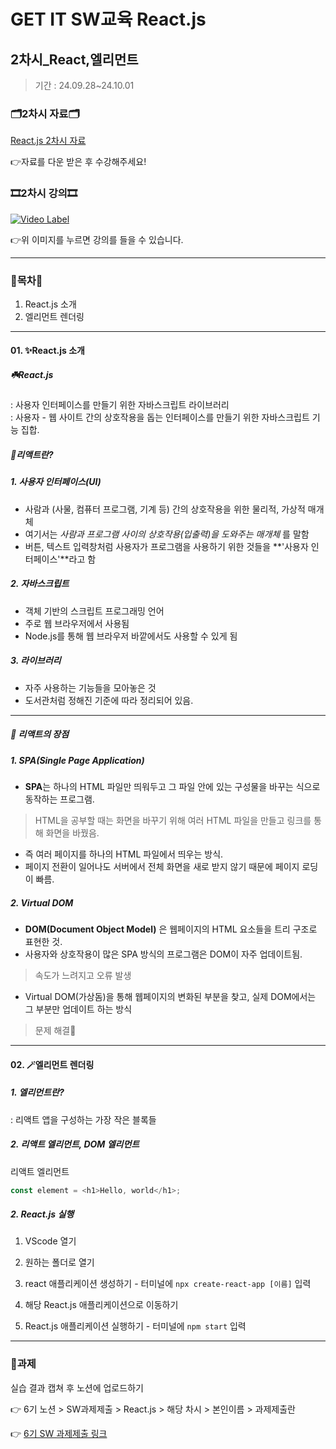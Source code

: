 # GET IT SW교육 React.js
## 2차시_React,엘리먼트
> 기간 : 24.09.28~24.10.01

### 🗂️2차시 자료🗂️
[React.js 2차시 자료](https://github.com/getit-knu/Get-React.js/blob/main/2%EC%B0%A8%EC%8B%9C/GETIT%20SW%20%EA%B5%90%EC%9C%A1%20react%20_%202%EC%B0%A8%EC%8B%9C.pdf)

👉자료를 다운 받은 후 수강해주세요!

### 🎞️2차시 강의🎞️
[![Video Label](http://img.youtube.com/vi/gluYd0cOl9E/0.jpg)](https://youtu.be/gluYd0cOl9E)

👉위 이미지를 누르면 강의를 들을 수 있습니다.

---

### 🚀목차🚀
1. React.js 소개
2. 엘리먼트 렌더링

---

#### 01. ✨React.js 소개
##### ☘️React.js
: 사용자 인터페이스를 만들기 위한 자바스크립트 라이브러리 <br/>
: 사용자 - 웹 사이트 간의 상호작용을 돕는 인터페이스를 만들기 위한 자바스크립트 기능 집합.

##### 🚩리액트란?
##### 1. 사용자 인터페이스(UI)
- 사람과 (사물, 컴퓨터 프로그램, 기계 등) 간의 상호작용을 위한 물리적, 가상적 매개체
- 여기서는 _사람과 프로그램 사이의 상호작용(입출력)을 도와주는 매개체_ 를 말함
- 버튼, 텍스트 입력창처럼 사용자가 프로그램을 사용하기 위한 것들을 **'사용자 인터페이스'**라고 함
  
##### 2. 자바스크립트
- 객체 기반의 스크립트 프로그래밍 언어
- 주로 웹 브라우저에서 사용됨
- Node.js를 통해 웹 브라우저 바깥에서도 사용할 수 있게 됨

##### 3. 라이브러리
- 자주 사용하는 기능들을 모아놓은 것
- 도서관처럼 정해진 기준에 따라 정리되어 있음.
  
---

##### 🩷 리액트의 장점
##### 1. SPA(Single Page Application)
- **SPA**는 하나의 HTML 파일만 띄워두고 그 파일 안에 있는 구성물을 바꾸는 식으로 동작하는 프로그램.
> HTML을 공부할 때는 화면을 바꾸기 위해 여러 HTML 파일을 만들고 링크를 통해 화면을 바꿨음.
- 즉 여러 페이지를 하나의 HTML 파일에서 띄우는 방식.
- 페이지 전환이 일어나도 서버에서 전체 화면을 새로 받지 않기 때문에 페이지 로딩이 빠름.

##### 2. Virtual DOM
- **DOM(Document Object Model)** 은 웹페이지의 HTML 요소들을 트리 구조로 표현한 것.
- 사용자와 상호작용이 많은 SPA 방식의 프로그램은 DOM이 자주 업데이트됨.
> 속도가 느려지고 오류 발생
- Virtual DOM(가상돔)을 통해 웹페이지의 변화된 부분을 찾고, 실제 DOM에서는 그 부분만 업데이트 하는 방식
> 문제 해결🌟

---

#### 02. 🪄엘리먼트 렌더링
##### 1. 엘리먼트란?
: 리액트 앱을 구성하는 가장 작은 블록들

##### 2. 리액트 엘리먼트, DOM 엘리먼트
리액트 엘리먼트
```react.js
const element = <h1>Hello, world</h1>;
```


##### 2. React.js 실행
1. VScode 열기
2. 원하는 폴더로 열기
3. react 애플리케이션 생성하기 - 터미널에 `npx create-react-app [이름]` 입력

4. 해당 React.js 애플리케이션으로 이동하기
5. React.js 애플리케이션 실행하기 - 터미널에 `npm start` 입력

---

### 📢과제
실습 결과 캡쳐 후 노션에 업로드하기

👉 6기 노션 > SW과제제출 > React.js > 해당 차시 > 본인이름 > 과제제출란

👉 [6기 SW 과제제출 링크](https://www.notion.so/SW-8502eeef321b43e2ad13ece0f626be33)
